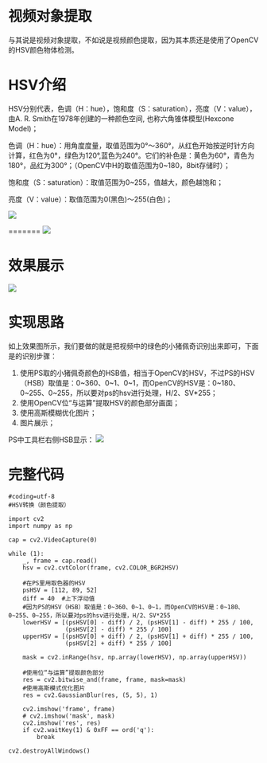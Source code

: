 # 视频对象提取 #

与其说是视频对象提取，不如说是视频颜色提取，因为其本质还是使用了OpenCV的HSV颜色物体检测。

# HSV介绍 #
HSV分别代表，色调（H：hue），饱和度（S：saturation），亮度（V：value），由A. R. Smith在1978年创建的一种颜色空间, 也称六角锥体模型(Hexcone Model)；

色调（H：hue）：用角度度量，取值范围为0°～360°，从红色开始按逆时针方向计算，红色为0°，绿色为120°,蓝色为240°。它们的补色是：黄色为60°，青色为180°，品红为300°；（OpenCV中H的取值范围为0~180，8bit存储时）；

饱和度（S：saturation）：取值范围为0~255，值越大，颜色越饱和；

亮度（V：value）：取值范围为0(黑色)～255(白色)；

![](http://www.nmt.edu/tcc/help/pubs/colortheory/img/cone.png)

=======
![](http://infohost.nmt.edu/tcc/help/pubs/colortheory/img/cone.png)

# 效果展示 #
![](http://icdn.apigo.cn/hsv.gif)

# 实现思路 #
如上效果图所示，我们要做的就是把视频中的绿色的小猪佩奇识别出来即可，下面是的识别步骤：

1. 使用PS取的小猪佩奇颜色的HSB值，相当于OpenCV的HSV，不过PS的HSV（HSB）取值是：0~360、0~1、0~1，而OpenCV的HSV是：0~180、0~255、0~255，所以要对ps的hsv进行处理，H/2、SV*255；
1. 使用OpenCV位“与运算”提取HSV的颜色部分画面；
2. 使用高斯模糊优化图片；
3. 图片展示；

PS中工具栏右侧HSB显示：
![](http://icdn.apigo.cn/hsb.png)

# 完整代码 #
```
#coding=utf-8
#HSV转换（颜色提取）

import cv2
import numpy as np

cap = cv2.VideoCapture(0)

while (1):
    _, frame = cap.read()
    hsv = cv2.cvtColor(frame, cv2.COLOR_BGR2HSV)

    #在PS里用取色器的HSV
    psHSV = [112, 89, 52]
    diff = 40  #上下浮动值
    #因为PS的HSV（HSB）取值是：0~360、0~1、0~1，而OpenCV的HSV是：0~180、0~255、0~255，所以要对ps的hsv进行处理，H/2、SV*255
    lowerHSV = [(psHSV[0] - diff) / 2, (psHSV[1] - diff) * 255 / 100,
                (psHSV[2] - diff) * 255 / 100]
    upperHSV = [(psHSV[0] + diff) / 2, (psHSV[1] + diff) * 255 / 100,
                (psHSV[2] + diff) * 255 / 100]

    mask = cv2.inRange(hsv, np.array(lowerHSV), np.array(upperHSV))

    #使用位“与运算”提取颜色部分
    res = cv2.bitwise_and(frame, frame, mask=mask)
    #使用高斯模式优化图片
    res = cv2.GaussianBlur(res, (5, 5), 1)

    cv2.imshow('frame', frame)
    # cv2.imshow('mask', mask)
    cv2.imshow('res', res)
    if cv2.waitKey(1) & 0xFF == ord('q'):
        break

cv2.destroyAllWindows()
```


